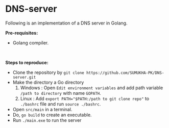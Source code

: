 # DNS-server

Following is an implementation of a DNS server in Golang.

**Pre-requisites:** <br>
* Golang compiler.
<br>

**Steps to reproduce:**<br>
* Clone the repository by ```git clone https://github.com/SUMUKHA-PK/DNS-server.git```
* Make the directory a Go directory
    1. Windows : Open ```Edit environment variables``` and add path variable ```/path to directory``` with name ```GOPATH```. 
    2. Linux : Add ```export PATH="$PATH:/path to git clone repo"``` to ```./bashrc``` file and run ```source ./bashrc```.
* Open ```src/main``` in a terminal.
* Do, ```go build``` to create an executable.
* Run ```./main.exe``` to run the server

